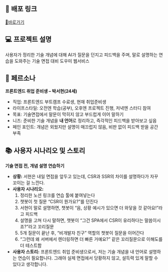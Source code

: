 ## 🔗 배포 링크
[🔗바로가기](https://elegant-interview-prep.lovable.app)

## 💻 프로젝트 설명
사용자가 정리한 기술 개념에 대해 AI가 질문을 던지고 피드백을 주며, 말로 설명하는 연습을 도와주는 기술 면접 대비 도우미 웹서비스

## 👥 페르소나

**프론트엔드 취업 준비생 – 박서현(24세)**

- 직업: 프론트엔드 부트캠프 수료생, 현재 취업준비생
- 라이프스타일: 오전엔 학습(공부), 오후엔 프로젝트 진행, 저녁엔 스터디 참여
- 목표: 기술면접에서 말문이 막히지 않고 부드럽게 이어 말하기
- 니즈: 준비한 기술 개념을 **내 언어**로 정리하고, 즉각적인 피드백을 받아보고 싶음
- 페인 포인트: 개념은 외웠지만 설명이 매끄럽지 않음, 비판 없이 피드백 받을 공간 부족

## 📚 사용자 시나리오 및 스토리
**기술 면접 전, 개념 설명 연습하기**

- **상황:** 서현은 내일 면접을 앞두고 있는데, CSR과 SSR의 차이를 설명하다가 자꾸 꼬이는 걸 느낀다.
- **사용자 시나리오:**
    1. 정리한 노션 링크를 연습 툴에 붙여넣는다
    2. 챗봇이 첫 질문 “CSR이 뭔가요?”를 던진다
    3. 서현이 말로 설명하면, 챗봇이 “음, 상황 예시가 있으면 더 와닿을 것 같아요!”라고 피드백
    4. 설명을 고쳐 다시 말하면, 챗봇이 “그건 SPA에서 CSR이 유리하다는 말씀이시죠?”라고 꼬리질문
    5. 5개 질문이 끝난 후, “비개발자 친구” 역할의 챗봇이 질문을 이어간다
    6. “그런데 왜 서버에서 렌더링하면 더 빠른 거예요?” 같은 꼬리질문으로 이해도를 더 테스트함
- **사용자 스토리:**
    프론트엔드 취업 준비생으로서, 저는 기술 개념을 내 언어로 설명하는 연습이 필요합니다. 그래야 실제 면접에서 당황하지 않고, 설득력 있게 말할 수 있다고 생각합니다.
